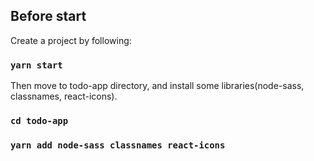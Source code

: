 ## Before start

Create a project by following:

### `yarn start`

Then move to todo-app directory, and install some libraries(node-sass, classnames, react-icons).

### `cd todo-app`
### `yarn add node-sass classnames react-icons`
